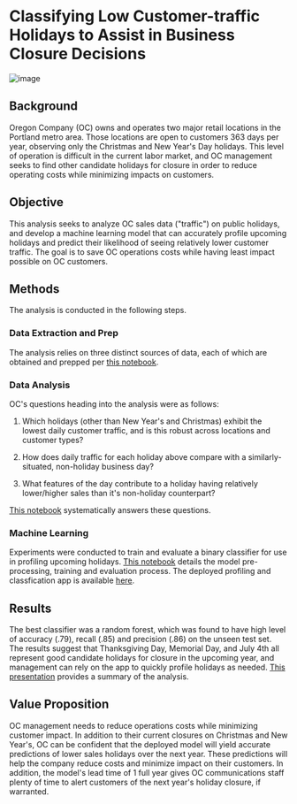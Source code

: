 # Classifying Low Customer-traffic Holidays to Assist in Business Closure Decisions
![image](https://github.com/joelmsherman/Classifying-Holiday-Customer-Traffic/blob/master/Images/christopher-burns-Kj2SaNHG-hg-unsplash.jpg)

## Background
Oregon Company (OC) owns and operates two major retail locations in the Portland metro area.  Those locations are open to customers 363 days per year, observing only the Christmas and New Year's Day holidays.  This level of operation is difficult in the current labor market, and OC management seeks to find other candidate holidays for closure in order to reduce operating costs while minimizing impacts on customers.

## Objective
This analysis seeks to analyze OC sales data ("traffic") on public holidays, and develop a machine learning model that can accurately profile upcoming holidays and predict their likelihood of seeing relatively lower customer traffic.  The goal is to save OC operations costs while having least impact possible on OC customers.  

## Methods
The analysis is conducted in the following steps.

### Data Extraction and Prep
The analysis relies on three distinct sources of data, each of which are obtained and prepped per [this notebook](https://app.hex.tech/5b266aaf-b343-4ae7-bdea-218e8fe3001f/app/bc7ccc2f-6461-401a-8fca-933c36943bd7/latest).

### Data Analysis
OC's questions heading into the analysis were as follows:

1. Which holidays (other than New Year's and Christmas) exhibit the lowest daily customer traffic, and is this robust across locations and customer types?

2. How does daily traffic for each holiday above compare with a similarly-situated, non-holiday business day?

3. What features of the day contribute to a holiday having relatively lower/higher sales than it's non-holiday counterpart?
   
[This notebook](https://app.hex.tech/5b266aaf-b343-4ae7-bdea-218e8fe3001f/app/d735a3e8-64d4-46bc-a28c-8fac3a2de39e/latest) systematically answers these questions.

### Machine Learning
Experiments were conducted to train and evaluate a binary classifier for use in profiling upcoming holidays. [This notebook](https://app.hex.tech/5b266aaf-b343-4ae7-bdea-218e8fe3001f/app/60b5079d-cdcc-4710-bf25-951338254a99/latest) details the model pre-processing, training and evaluation process.  The deployed profiling and classfication app is available [here](https://app.hex.tech/5b266aaf-b343-4ae7-bdea-218e8fe3001f/app/b3b7308c-6ef7-4470-8cc6-a238b8561864/latest).

## Results
The best classifier was a random forest, which was found to have high level of accuracy (.79), recall (.85) and precision (.86) on the unseen test set. The results suggest that Thanksgiving Day, Memorial Day, and July 4th all represent good candidate holidays for closure in the upcoming year, and management can rely on the app to quickly profile holidays as needed. [This presentation](https://www.beautiful.ai/player/-NgZMa9kUW4dmfGvzJxd) provides a summary of the analysis.

## Value Proposition
OC management needs to reduce operations costs while minimizing customer impact.  In addition to their current closures on Christmas and New Year's, OC can be confident that the deployed model will yield accurate predictions of lower sales holidays over the next year.  These predictions will help the company reduce costs and minimize impact on their customers.  In addition, the model's lead time of 1 full year gives OC communications staff plenty of time to alert customers of the next year's holiday closure, if warranted.  